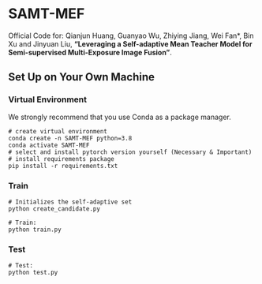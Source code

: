 # SAMT-MEF
Official Code for: Qianjun Huang, Guanyao Wu, Zhiying Jiang, Wei Fan*, Bin Xu and Jinyuan Liu, **“Leveraging a Self-adaptive Mean Teacher Model for Semi-supervised Multi-Exposure Image Fusion”**.

## Set Up on Your Own Machine

### Virtual Environment

We strongly recommend that you use Conda as a package manager.

```shell
# create virtual environment
conda create -n SAMT-MEF python=3.8
conda activate SAMT-MEF
# select and install pytorch version yourself (Necessary & Important)
# install requirements package
pip install -r requirements.txt
```
### Train
```shell
# Initializes the self-adaptive set
python create_candidate.py

# Train: 
python train.py
```
### Test
```shell
# Test: 
python test.py
```
